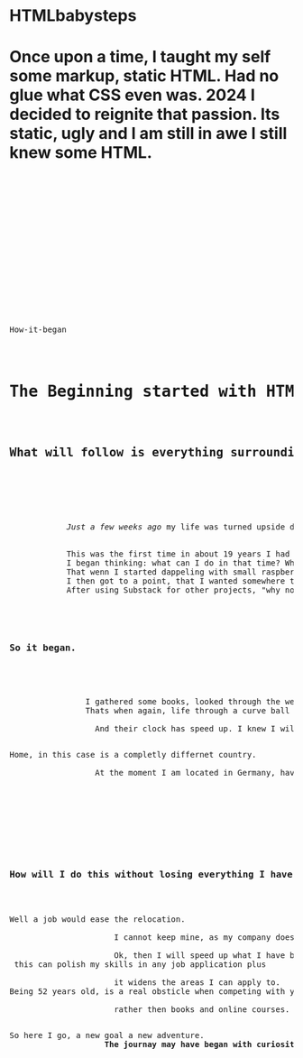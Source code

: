 # HTMLbabysteps
# Once upon a time, I taught my self some markup, static HTML. Had no glue what CSS even was. 2024 I decided to reignite that passion. Its static, ugly and I am still in awe I still knew some HTML.

<pre>
<!DOCTYPE html>
<html>
<head>
    <meta charset="UTF-8">

    <meta name="viewport" content="width=device-width, initial-scale=1">
    <link rel="sylesheet" href="https://fonts.googleapis.com/css?family=Roboto:400,4001,500,5001,700,7001,900,9001">
    <link rel="stylesheet" href="styles/reset.css">
    <link rel="stylesheet" href="styles/-debug.css">
    <link rel="stylesheet" href="styles/article.css">
    <link rel="stylesheet" href="styles/article-figure.css">
    <link rel="stylesheet" href="styles/article-text.css">
  
</head>
<body>
   <p>How-it-began</p>
    <h1>The Beginning started with HTML </h1>
        <h2>What will follow is everything surrounding it.</h2>

    
        <p>
            <em>Just a few weeks ago</em> my life was turned upside down. My last dog passed away.<br>
 
            This was the first time in about 19 years I had spare time on my hands.
            I began thinking: what can I do in that time? What would help me to get over the fact my routine has changed?
            That wenn I started dappeling with small raspberry pi servers, adjusting my privacy online and fortifing my network.
            I then got to a point, that I wanted somewhere to post my growth. Personal blog, just for me.
            After using Substack for other projects, "why not make a personal blog from scratch" came into my head.
            <p> 
                <h3>So it began.</h3>
                <p>
                I gathered some books, looked through the web and hesitently started with HTML-tutorials. 
                Thats when again, life through a curve ball that hit me straight in the face: my parents had fallen gravely ill. <br>
                  And their clock has speed up. I knew I will have to go home very soon.
                <p>Home, in this case is a completly differnet country. <br>
                  At the moment I am located in Germany, have a flat and a job. I live a small life but compfortable one.</p>

             

                <p>
                    <h3>How will I do this without losing everything I have built?</h3> 
                    <p>Well a job would ease the relocation. <br>
                      I cannot keep mine, as my company doesn`t do remote gloably not even if the headquarters are in the new country. <br>
                      Ok, then I will speed up what I have begun, become at least user sufficiant and<br> this can polish my skills in any job application plus<br>
                      it widens the areas I can apply to. <br>Being 52 years old, is a real obsticle when competing with younger workers that probaly have skills from collage, <br>
                      rather then books and online courses.
                <p>So here I go, a new goal a new adventure. 
                    <strong>The journay may have began with curiosity, but now it might be a life line.</strong>  </p>

                </p>

         

        </pre>


   </article>
   </body>
</html>
